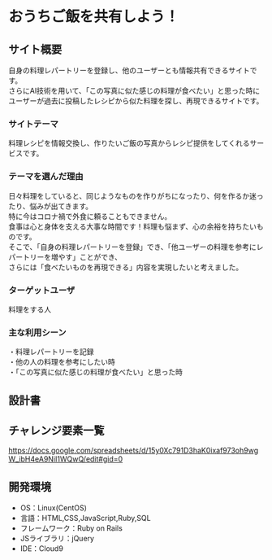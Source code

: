 # おうちご飯を共有しよう！

## サイト概要
自身の料理レパートリーを登録し、他のユーザーとも情報共有できるサイトです。<br>
さらにAI技術を用いて、「この写真に似た感じの料理が食べたい」と思った時に<br>
ユーザーが過去に投稿したレシピから似た料理を探し、再現できるサイトです。

### サイトテーマ
料理レシピを情報交換し、作りたいご飯の写真からレシピ提供をしてくれるサービスです。

### テーマを選んだ理由
日々料理をしていると、同じようなものを作りがちになったり、何を作るか迷ったり、悩みが出てきます。<br>
特に今はコロナ禍で外食に頼ることもできません。<br>
食事は心と身体を支える大事な時間です！料理も悩まず、心の余裕を持ちたいものです。<br>
そこで、「自身の料理レパートリーを登録」でき、「他ユーザーの料理を参考にレパートリーを増やす」ことができ、<br>
さらには「食べたいものを再現できる」内容を実現したいと考えました。


### ターゲットユーザ
料理をする人

### 主な利用シーン
・料理レパートリーを記録<br>
・他の人の料理を参考にしたい時<br>
・「この写真に似た感じの料理が食べたい」と思った時

## 設計書


## チャレンジ要素一覧
<https://docs.google.com/spreadsheets/d/15y0Xc791D3haK0ixaf973oh9wgW_ibH4eA9NiI1WQwQ/edit#gid=0>

## 開発環境
- OS：Linux(CentOS)
- 言語：HTML,CSS,JavaScript,Ruby,SQL
- フレームワーク：Ruby on Rails
- JSライブラリ：jQuery
- IDE：Cloud9

<!--## 使用素材-->
<!--- 外部サービスの画像素材・音声素材を使用した場合は、必ずサービス名とURLを明記してください。-->
<!--- 使用しない場合は、使用素材の項目をREADMEから削除してください。-->